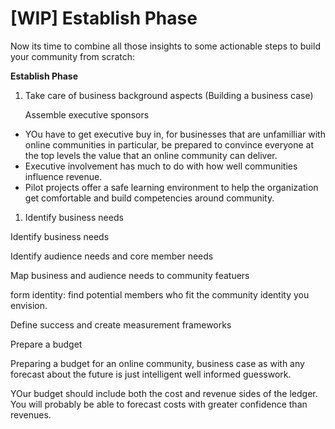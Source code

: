 # \[WIP\] Establish Phase

Now its time to combine all those insights to some actionable steps to build your community from scratch:

**Establish Phase**

1. Take care of business background aspects \(Building a business case\)

   Assemble executive sponsors

* YOu have to get executive buy in, for businesses that are unfamilliar with online communities in particular, be prepared to convince everyone at the top levels the value that an online community can deliver.
* Executive involvement has much to do with how well communities influence revenue.
* Pilot projects offer a safe learning environment to help the organization get comfortable and build competencies around community.

1. Identify business needs

Identify business needs

Identify audience needs and core member needs

Map business and audience needs to community featuers

form identity: find potential members who fit the community identity you envision.

Define success and create measurement frameworks

Prepare a budget

Preparing a budget for an online community, business case as with any forecast about the future is just intelligent well informed guesswork.

YOur budget should include both the cost and revenue sides of the ledger. You will probably be able to forecast costs with greater confidence than revenues.



